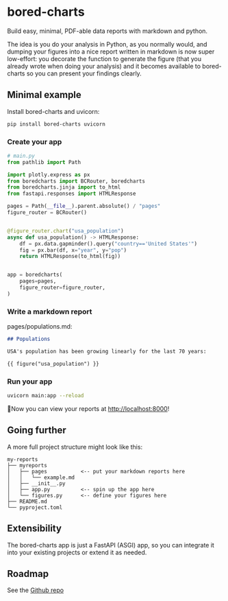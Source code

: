 # bored-charts

Build easy, minimal, PDF-able data reports with markdown and python.

The idea is you do your analysis in Python, as you normally would, and dumping your
figures into a nice report written in markdown is now super low-effort: you decorate
the function to generate the figure (that you already wrote when doing your analysis)
and it becomes available to bored-charts so you can present your findings clearly.

## Minimal example

Install bored-charts and uvicorn:

```bash
pip install bored-charts uvicorn
```

### Create your app

```python
# main.py
from pathlib import Path

import plotly.express as px
from boredcharts import BCRouter, boredcharts
from boredcharts.jinja import to_html
from fastapi.responses import HTMLResponse

pages = Path(__file__).parent.absolute() / "pages"
figure_router = BCRouter()


@figure_router.chart("usa_population")
async def usa_population() -> HTMLResponse:
    df = px.data.gapminder().query("country=='United States'")
    fig = px.bar(df, x="year", y="pop")
    return HTMLResponse(to_html(fig))


app = boredcharts(
    pages=pages,
    figure_router=figure_router,
)
```

### Write a markdown report

pages/populations.md:

```md
## Populations

USA's population has been growing linearly for the last 70 years:

{{ figure("usa_population") }}
```

### Run your app

```bash
uvicorn main:app --reload
```

🎉Now you can view your reports at [http://localhost:8000](http://localhost:8000)!

## Going further

A more full project structure might look like this:

```
my-reports
├── myreports
│   ├── pages           <-- put your markdown reports here
│   │   └── example.md
│   ├── __init__.py
│   ├── app.py          <-- spin up the app here
│   └── figures.py      <-- define your figures here
├── README.md
└── pyproject.toml
```

## Extensibility

The bored-charts app is just a FastAPI (ASGI) app,
so you can integrate it into your existing projects or extend it as needed.

## Roadmap

See the [Github repo](https://github.com/oliverlambson/bored-charts)
